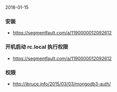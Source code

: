 2018-01-15
### 安装
- https://segmentfault.com/a/1190000012092612

### 开机启动 rc.local 执行权限
- https://segmentfault.com/a/1190000012092612

### 权限
- http://ibruce.info/2015/03/03/mongodb3-auth/